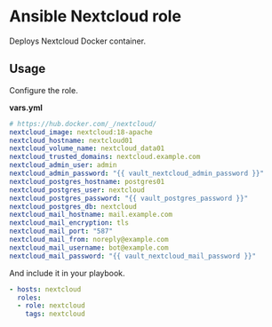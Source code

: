 # Ansible Nextcloud role

Deploys Nextcloud Docker container.

## Usage

Configure the role.

**vars.yml**

```yml
# https://hub.docker.com/_/nextcloud/
nextcloud_image: nextcloud:18-apache
nextcloud_hostname: nextcloud01
nextcloud_volume_name: nextcloud_data01
nextcloud_trusted_domains: nextcloud.example.com
nextcloud_admin_user: admin
nextcloud_admin_password: "{{ vault_nextcloud_admin_password }}"
nextcloud_postgres_hostname: postgres01
nextcloud_postgres_user: nextcloud
nextcloud_postgres_password: "{{ vault_postgres_password }}"
nextcloud_postgres_db: nextcloud
nextcloud_mail_hostname: mail.example.com
nextcloud_mail_encryption: tls
nextcloud_mail_port: "587"
nextcloud_mail_from: noreply@example.com
nextcloud_mail_username: bot@example.com
nextcloud_mail_password: "{{ vault_nextcloud_mail_password }}"
```

And include it in your playbook.

```yml
- hosts: nextcloud
  roles:
  - role: nextcloud
    tags: nextcloud
```
